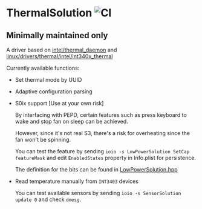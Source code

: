 # ThermalSolution  ![CI](https://github.com/zhen-zen/ThermalSolution/workflows/CI/badge.svg)

## Minimally maintained only

A driver based on [intel/thermal_daemon](https://github.com/intel/thermal_daemon) and [linux/drivers/thermal/intel/int340x_thermal](https://github.com/torvalds/linux/tree/master/drivers/thermal/intel/int340x_thermal)

Currently available functions:
- Set thermal mode by UUID
- Adaptive configuration parsing
- S0ix support [Use at your own risk]
  
  By interfacing with PEPD, certain features such as press keyboard to wake and stop fan on sleep can be achieved.
  
  However, since it's not real S3, there's a risk for overheating since the fan won't be spinning.

  You can test the feature by sending `ioio -s LowPowerSolution SetCap featureMask` and edit `EnabledStates` property in Info.plist for persistence.

  The definition for the bits can be found in [LowPowerSolution.hpp](https://github.com/zhen-zen/ThermalSolution/blob/master/ThermalSolution/LowPowerSolution.hpp)

- Read temperature manually from `INT3403` devices
  
   You can test available sensors by sending `ioio -s SensorSolution update 0` and check `dmesg`.
